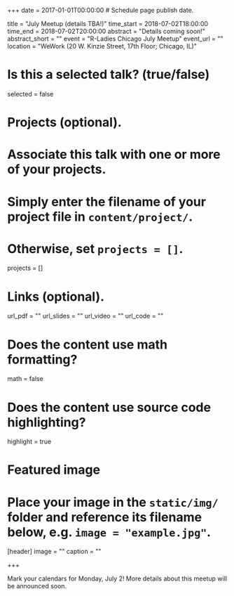 +++
date = 2017-01-01T00:00:00  # Schedule page publish date.

title = "July Meetup (details TBA!)"
time_start = 2018-07-02T18:00:00
time_end = 2018-07-02T20:00:00
abstract = "Details coming soon!"
abstract_short = ""
event = "R-Ladies Chicago July Meetup"
event_url = ""
location = "WeWork (20 W. Kinzie Street, 17th Floor; Chicago, IL)"

# Is this a selected talk? (true/false)
selected = false

# Projects (optional).
#   Associate this talk with one or more of your projects.
#   Simply enter the filename of your project file in `content/project/`.
#   Otherwise, set `projects = []`.
projects = []

# Links (optional).
url_pdf = ""
url_slides = ""
url_video = ""
url_code = ""

# Does the content use math formatting?
math = false

# Does the content use source code highlighting?
highlight = true

# Featured image
# Place your image in the `static/img/` folder and reference its filename below, e.g. `image = "example.jpg"`.
[header]
image = ""
caption = ""

+++

Mark your calendars for Monday, July 2! More details about this meetup will be announced soon. 